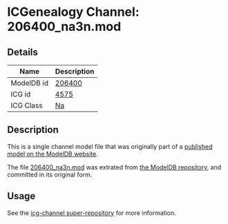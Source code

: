 # ICGenealogy Channel: 206400\_na3n.mod

## Details

Name | Description
---- | -----------
ModelDB id | [206400](http://senselab.med.yale.edu/ModelDB/ShowModel.cshtml?model=206400)
ICG id | [4575](http://icg.neurotheory.ox.ac.uk/channels/2/4575)
ICG Class | [Na](http://icg.neurotheory.ox.ac.uk/channels/2)

## Description

This is a single channel model file that was originally part of a [published model on the ModelDB website](http://senselab.med.yale.edu/mModelDB/ShowModel.cshtml?model=206400).

The file [206400\_na3n.mod](206400_na3n.mod) was extrated from [the ModelDB repository](http://senselab.med.yale.edu/ModelDB/ShowModel.cshtml?model=206400), and committed in its original form.

## Usage

See the [icg-channel super-repository](https://github.com/icgenealogy/icg-channels) for more information.